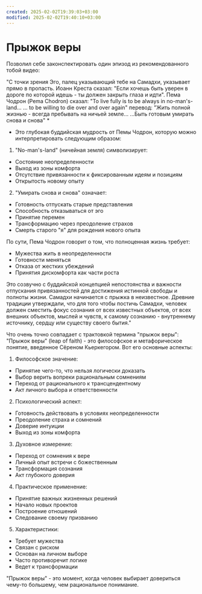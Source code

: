```yaml
---
created: 2025-02-02T19:39:03+03:00
modified: 2025-02-02T19:40:10+03:00
---
```


# Прыжок веры

Позволил себе законспектировать один эпизод из рекомендованного тобой видео:

"С точки зрения Эго, палец указывающий тебе на Самадхи, указывает прямо в пропасть.
Иоанн Креста сказал: "Если хочешь быть уверен в дороге по которой идешь - ты должен закрыть глаза и идти".
Пема Чодрон (Pema Chodron) сказал: "To live fully is to be always in no-man's-land...
... to be willing to die over and over again"
перевод: "Жить полной жизнью - всегда пребывать на ничьей земле... 
...Быть готовым умирать снова и снова" *
* Это глубокая буддийская мудрость от Пемы Чодрон, которую можно интерпретировать следующим образом:

1. "No-man's-land" (ничейная земля) символизирует:
- Состояние неопределенности
- Выход из зоны комфорта
- Отсутствие привязанности к фиксированным идеям и позициям
- Открытость новому опыту

2. "Умирать снова и снова" означает:
- Готовность отпускать старые представления
- Способность отказываться от эго
- Принятие перемен
- Трансформацию через преодоление страхов
- Смерть старого "я" для рождения нового опыта

По сути, Пема Чодрон говорит о том, что полноценная жизнь требует:
- Мужества жить в неопределенности
- Готовности меняться
- Отказа от жестких убеждений
- Принятия дискомфорта как части роста

Это созвучно с буддийской концепцией непостоянства и важности отпускания привязанностей для достижения истинной свободы и полноты жизни.
Самадхи начинается с прыжка в неизвестное.
Древние традиции утверждали, что для того чтобы постичь Самадхи, человек должен сместить фокус сознания от всех известных объектов, от всех внешних объектов, мыслей и чувств, к самому сознанию - внутреннему источнику, сердцу или существу своего бытия."

Что очень точно совпадает с трактовкой термина "прыжок веры":
"Прыжок веры" (leap of faith) - это философское и метафорическое понятие, введенное Сёреном Кьеркегором. Вот его основные аспекты:

1. Философское значение:
- Принятие чего-то, что нельзя логически доказать
- Выбор верить вопреки рациональным сомнениям
- Переход от рационального к трансцендентному
- Акт личного выбора и ответственности

2. Психологический аспект:
- Готовность действовать в условиях неопределенности
- Преодоление страха и сомнений
- Доверие интуиции
- Выход из зоны комфорта

3. Духовное измерение:
- Переход от сомнения к вере
- Личный опыт встречи с божественным
- Трансформация сознания
- Акт глубокого доверия

4. Практическое применение:
- Принятие важных жизненных решений
- Начало новых проектов
- Построение отношений
- Следование своему призванию

5. Характеристики:
- Требует мужества
- Связан с риском
- Основан на личном выборе
- Часто противоречит логике
- Ведет к трансформации

"Прыжок веры" - это момент, когда человек выбирает довериться чему-то большему, чем рациональное понимание.
